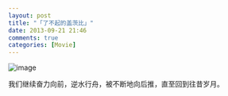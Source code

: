 ```yaml
---
layout: post
title: "「了不起的盖茨比」"
date: 2013-09-21 21:46
comments: true
categories: [Movie]
---
```


![image](http://pic.yupoo.com/khotyn/DbacwzbA/T4XiW.png)

我们继续奋力向前，逆水行舟，被不断地向后推，直至回到往昔岁月。